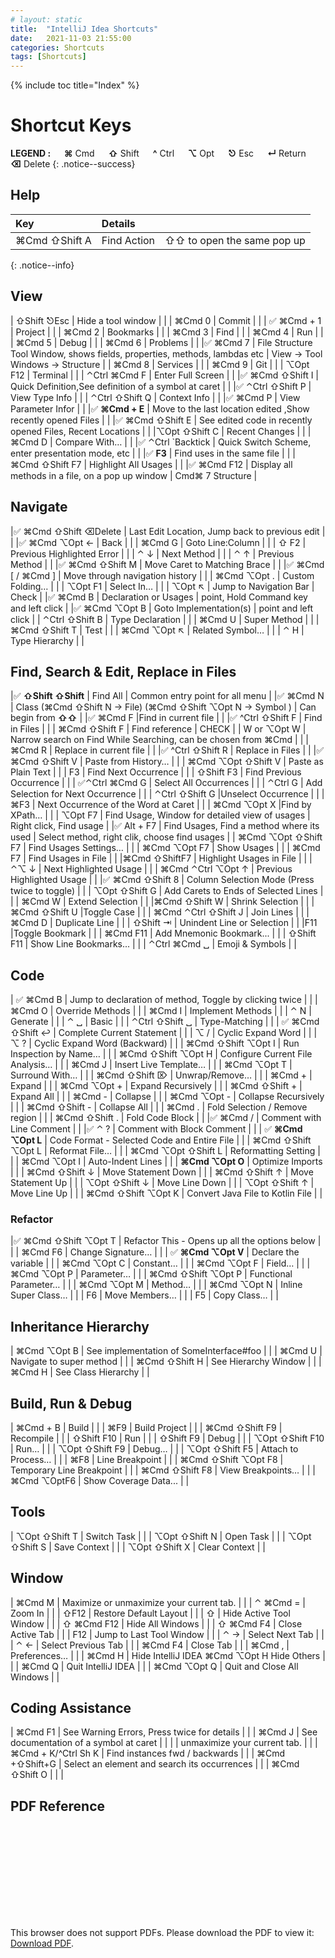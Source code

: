 ```yaml
---
# layout: static
title:  "IntelliJ Idea Shortcuts"
date:   2021-11-03 21:55:00
categories: Shortcuts
tags: [Shortcuts]
---
```


{% include toc title="Index" %}

# Shortcut Keys

**LEGEND :** &emsp; **⌘** Cmd &emsp; **⇧** Shift &emsp; **^** Ctrl  &emsp; **⌥** Opt  &emsp; **⎋** Esc  &emsp; **↵** Return &emsp;  **⌫** Delete 
{: .notice--success}


## Help

| Key                              | Details                                                                     |                                    |
| :---                             | :---                                                                        |:---                                |
| ⌘Cmd ⇧Shift A                    | Find Action                                                                 |⇧⇧ to open the same pop up          |
{: .notice--info}

## View

| ⇧Shift ⎋Esc                         | Hide a tool window                                                          |                                   |
| ⌘Cmd   0                            | Commit                                                                      |                                   |
| ✅ ⌘Cmd  + 1                        | Project                                                                     |                                   |
| ⌘Cmd   2                            | Bookmarks                                                                   |                                   |
| ⌘Cmd   3                            | Find                                                                        |                                   |
| ⌘Cmd   4                            | Run                                                                         |                                   |
| ⌘Cmd   5                            | Debug                                                                       |                                   |
| ⌘Cmd   6                            | Problems                                                                    |                                   |
|✅  ⌘Cmd  7                          | File Structure Tool Window, shows fields, properties, methods, lambdas etc  | View -> Tool Windows -> Structure |
| ⌘Cmd   8                            | Services                                                                    |                                   |
| ⌘Cmd   9                            | Git                                                                         |                                   |
| ⌥Opt F12                            | Terminal                                                                    |                                   |
| ⌃Ctrl ⌘Cmd F                        | Enter Full Screen                                                           |                                   |
|✅ ⌘Cmd ⇧Shift  I                    | Quick Definition,See definition of a symbol at caret                       |                                   |
|✅ ⌃Ctrl ⇧Shift P                    | View Type Info                                                              |                                   |
| ⌃Ctrl ⇧Shift  Q                   | Context Info                                                                |                                   |
|✅ ⌘Cmd P                              | View Parameter Infor                                                        |                                   |
|✅ **⌘Cmd + E**                      |  Move to the last location edited ,Show recently opened Files               |                                   |
|✅ ⌘Cmd ⇧Shift  E                    | See edited code in recently opened Files, Recent Locations                   |                            |
|⌥Opt ⇧Shift  C                    |     Recent Changes                                                       |                                   |
| ⌘Cmd   D                            | Compare With…                                                               |                                   |
|✅ ⌃Ctrl `Backtick                   | Quick Switch Scheme, enter presentation mode, etc                         |                                   |
|✅ **F3**                            | Find uses in the same file                                                |                                   |
| ⌘Cmd ⇧Shift F7                      | Highlight All Usages                                                        |                                   |
|✅  ⌘Cmd  F12                           | Display all methods in a file, on a pop up window                       | Cmd⌘ 7 Structure                     |

## Navigate   

|✅ ⌘Cmd ⇧Shift ⌫Delete                | Last Edit Location, Jump back to previous edit                             |                                   |
|✅ ⌘Cmd ⌥Opt ←                         | Back                                                                        |                                   |
| ⌘Cmd   G                         | Goto Line:Column                                                            |                                   |
| ⇧   F2                           | Previous Highlighted Error                                                  |                                   |
| ⌃ ↓                              | Next Method                                                                 |                                   |
| ⌃ ↑                              | Previous Method                                                             |                                   |
|✅  ⌘Cmd ⇧Shift  M                | Move Caret to Matching Brace                                                |                                   |
|✅  ⌘Cmd [ / ⌘Cmd ]                  | Move through navigation history                                             |                                   |
| ⌘Cmd ⌥Opt .                      | Custom Folding…                                                             |                                   |
| ⌥Opt F1                          | Select In…                                                                  |                                   |
| ⌥Opt ↖                           | Jump to Navigation Bar                                                      |   Check                                |
|✅ ⌘Cmd B                         | Declaration or Usages                                  | point, Hold Command key and left click                  |
|✅  ⌘Cmd ⌥Opt B                   | Goto Implementation(s)                                                           |  point and left click            |
| ⌃Ctrl ⇧Shift B                    | Type Declaration                                                            |                                   |
| ⌘Cmd U                           | Super Method                                                                |                                   |
| ⌘Cmd ⇧Shift  T                   | Test                                                                        |                                   |
| ⌘Cmd ⌥Opt ↖                      | Related Symbol…                                                             |                                   |
| ⌃ H                              | Type Hierarchy                                                              |                                   |

## Find, Search & Edit, Replace in Files

|✅ **⇧Shift ⇧Shift**                | Find All                               | Common entry point for all menu                                 |
|✅ ⌘Cmd N                           | Class (⌘Cmd ⇧Shift N -> File) (⌘Cmd ⇧Shift ⌥Opt N -> Symbol )               | Can begin from  **⇧⇧**            |
|✅ ⌘Cmd F                             |Find in current file                                                       |                                   |
|✅ ^Ctrl ⇧Shift F                   | Find in Files                                                               |                                   |
| ⌘Cmd ⇧Shift F                      | Find reference                                                              |     CHECK                         |
| W or ⌥Opt W                        | Narrow search on Find While Searching, can be chosen from ⌘Cmd             |                                   |
| ⌘Cmd R                            | Replace in current file                                                      |                                   |
|✅ ^Ctrl ⇧Shift R                     | Replace in Files                                                          |                                   |
|✅ ⌘Cmd ⇧Shift V                    | Paste from History…                                                         |                                   |
| ⌘Cmd ⌥Opt ⇧Shift V               | Paste as Plain Text                                                         |                                   |
| F3                               | Find Next Occurrence                                                        |                                   |
| ⇧Shift F3                        | Find Previous Occurrence                                                    |                                   |
| ✅⌃Ctrl ⌘Cmd G                    | Select All Occurrences                                                        |                                   |
| ⌃Ctrl   G                        | Add Selection for Next Occurrence                                           |                                    |
| ⌃Ctrl ⇧Shift G                   |Unselect Occurrence                                                           |                                   |
| ⌘F3                              | Next Occurrence of the Word at Caret                                         |                                   |
| ⌘Cmd ⌥Opt X                        |Find by XPath…                                                                |                                   |
| ⌥Opt F7                          | Find Usage, Window for detailed view of usages                              | Right click, Find usage           |
|✅ Alt + F7                       | Find Usages, Find a method where its used                          | Select method, right clik, choose find usages  |
| ⌘Cmd ⌥Opt ⇧Shift F7               | Find Usages Settings…                                                       |                                   |
| ⌘Cmd ⌥Opt F7                      | Show Usages                                                                 |                                   |
| ⌘Cmd   F7                        | Find Usages in File                                                         |                                   |
|⌘Cmd ⇧ShiftF7                     | Highlight Usages in File                                                   |                                     |
|⌃⌥ ↓                              | Next Highlighted Usage                                                      |                                    |
| ⌘Cmd ⌃Ctrl ⌥Opt ↑                | Previous Highlighted Usage                                                  |                                   |
|✅ ⌘Cmd ⇧Shift 8                   | Column Selection Mode (Press twice to toggle)                            |                                   |
| ⌥Opt ⇧Shift  G                   | Add Carets to Ends of Selected Lines                                        |                                   |
| ⌘Cmd   W                         | Extend Selection                                                            |                                   |
|⌘Cmd ⇧Shift  W                    | Shrink Selection                                                           |                                    |
|⌘Cmd ⇧Shift  U                    |Toggle Case                                                                 |                                   |
| ⌘Cmd  ⌃Ctrl ⇧Shift J             | Join Lines                                                                 |                                   |
| ⌘Cmd   D                         | Duplicate Line                                                              |                                   |
| ⇧Shift ⇥                         | Unindent Line or Selection                                                 |                                         |
|F11                               |Toggle Bookmark                                                              |                                     |
| ⌘Cmd F11                         | Add Mnemonic Bookmark...                                                    |                                   |
| ⇧Shift F11                       | Show Line Bookmarks...                                                      |                                   |
| ⌃Ctrl ⌘Cmd ␣                     | Emoji & Symbols                                                             |                                   |


## Code  

| ✅ ⌘Cmd B                        | Jump to declaration of method, Toggle by clicking twice                     |                                   |
| ⌘Cmd O                           | Override Methods                                                           |                                   |
| ⌘Cmd I                           | Implement Methods                                                         |                                   |
| ⌃ N                              | Generate                                                                   |                                   |
| ⌃ ␣                              | Basic                                                                       |                                   |
| ⌃Ctrl ⇧Shift ␣                   | Type-Matching                                                               |                                   |
| ✅ ⌘Cmd ⇧Shift  ↩                   | Complete Current Statement                                                  |                                   |
| ⌥ /                              | Cyclic Expand Word                                                          |                                   |
| ⌥ ?                              | Cyclic Expand Word (Backward)                                               |                                   |
| ⌘Cmd ⇧Shift ⌥Opt I               | Run Inspection by Name…                                                     |                                   |
| ⌘Cmd ⇧Shift ⌥Opt H               | Configure Current File Analysis…                                            |                                   |
| ⌘Cmd J                           | Insert Live Template…                                                       |                                   |
| ⌘Cmd ⌥Opt T                      | Surround With…                                                              |                                   |
| ⌘Cmd ⇧Shift ⌦                    | Unwrap/Remove…                                                              |                                   |
| ⌘Cmd +                           | Expand                                                                      |                                   |
| ⌘Cmd ⌥Opt +                      | Expand Recursively                                                          |                                   |
| ⌘Cmd ⇧Shift +                    | Expand All                                                                  |                                   |
| ⌘Cmd -                           | Collapse                                                                    |                                   |
| ⌘Cmd ⌥Opt -                      | Collapse Recursively                                                        |                                   |
| ⌘Cmd ⇧Shift -                    | Collapse All                                                                |                                   |
| ⌘Cmd .                           | Fold Selection / Remove region                                              |                                   |
| ⌘Cmd ⇧Shift .                    | Fold Code Block                                                             |                                   |
|✅  ⌘Cmd /                           | Comment with Line Comment                                                   |                                   |
|✅  ⌃ ?                              | Comment with Block Comment                                                  |                                   |
| ✅ **⌘Cmd  ⌥Opt L**                 | Code Format - Selected Code and Entire File                                 |                                   |
| ⌘Cmd ⇧Shift ⌥Opt L               | Reformat File…                                                              |                                   |
| ⌘Cmd  ⌥Opt  ⇧Shift L             | Reformatting Setting                                                        |                                   |
| ⌘Cmd ⌥Opt I                      | Auto-Indent Lines                                                           |                                   |
| **⌘Cmd ⌥Opt O**                  | Optimize Imports                                                            |                                   |
| ⌘Cmd ⇧Shift ↓                    | Move Statement Down                                                         |                                   |
| ⌘Cmd ⇧Shift ↑                    | Move Statement Up                                                           |                                   |
| ⌥Opt ⇧Shift  ↓                   | Move Line Down                                                              |                                   |
| ⌥Opt ⇧Shift  ↑                   | Move Line Up                                                                |                                   |
| ⌘Cmd ⇧Shift ⌥Opt K               | Convert Java File to Kotlin File                                            |                                   |

### Refactor     

|✅  ⌘Cmd ⇧Shift ⌥Opt T             | Refactor This - Opens up all the options below                            |                                   |
| ⌘Cmd F6                          | Change Signature…                                                           |                                   |
| ✅ **⌘Cmd ⌥Opt V**                | Declare the variable                                                           |                                   |
| ⌘Cmd ⌥Opt C                      | Constant…                                                                   |                                   |
| ⌘Cmd ⌥Opt F                      | Field…                                                                      |                                   |
| ⌘Cmd ⌥Opt P                      | Parameter…                                                                  |                                   |
| ⌘Cmd ⇧Shift ⌥Opt P               | Functional Parameter…                                                       |                                   |
| ⌘Cmd ⌥Opt M                      | Method…                                                                     |                                   |
| ⌘Cmd ⌥Opt N                      | Inline Super Class…                                                         |                                   |
| F6                               | Move Members…                                                               |                                   |
| F5                               | Copy Class…                                                                 |                                   |

## Inheritance Hierarchy  

| ⌘Cmd ⌥Opt B                      | See implementation of SomeInterface#foo                                     |                                   |
| ⌘Cmd U                           | Navigate to super method                                                    |                                   |
| ⌘Cmd  ⇧Shift H                   | See Hierarchy Window                                                        |                                   |
| ⌘Cmd H                           | See Class Hierarchy                                                         |                                   |

## Build, Run & Debug  

| ⌘Cmd  + B                        | Build                                                                       |                                   |
| ⌘F9                              | Build Project                                                               |                                   |
| ⌘Cmd ⇧Shift F9                   | Recompile                                                                   |                                   |
| ⇧Shift F10                             | Run                                                     |                                   |
| ⇧Shift F9                              | Debug                                                    |                                   |
| ⌥Opt ⇧Shift F10                  | Run…                                                                        |                                   |
| ⌥Opt ⇧Shift F9                   | Debug…                                                                      |                                   |
| ⌥Opt ⇧Shift F5                   | Attach to Process…                                                          |                                   |
| ⌘F8                              | Line Breakpoint                                                             |                                   |
| ⌘Cmd ⇧Shift ⌥Opt F8              | Temporary Line Breakpoint                                                   |                                   |
| ⌘Cmd ⇧Shift F8                   | View Breakpoints…                                                           |                                   |
| ⌘Cmd ⌥OptF6                      | Show Coverage Data...                                                       |                                   |

## Tools  

| ⌥Opt ⇧Shift  T                   | Switch Task                                                                 |                                   |
| ⌥Opt ⇧Shift  N                   | Open Task                                                                   |                                   |
| ⌥Opt ⇧Shift  S                   | Save Context                                                                |                                   |
| ⌥Opt ⇧Shift  X                   | Clear Context                                                               |                                   |

## Window   

| ⌘Cmd M                           | Maximize or unmaximize your current tab.                                    |                                   |
| ⌃ ⌘Cmd =                            | Zoom In                                                                     |                                   |
| ⇧F12                             | Restore Default Layout                                                      |                                   |
| ⇧                                | Hide Active Tool Window                                                     |                                   |
| ⇧ ⌘Cmd F12                          | Hide All Windows                                                            |                                   |
| ⇧ ⌘Cmd F4                           | Close Active Tab                                                            |                                   |
| F12                              | Jump to Last Tool Window                                                    |                                   |
| ⌃ →                              | Select Next Tab                                                             |                                   |
| ⌃ ←                              | Select Previous Tab                                                         |                                   |
| ⌘Cmd F4                             | Close Tab                                                                   |                                   |
| ⌘Cmd   ,                            | Preferences…                                                                |                                   |
| ⌘Cmd   H                            | Hide IntelliJ IDEA ⌘Cmd ⌥Opt H Hide Others                                  |                                   |
| ⌘Cmd   Q                            | Quit IntelliJ IDEA                                                          |                                   |
| ⌘Cmd ⌥Opt Q                      | Quit and Close All Windows                                                  |                                   |


## Coding Assistance  

| ⌘Cmd F1                          | See Warning Errors, Press twice for details                                 |                                   |
| ⌘Cmd J                           | See documentation of a symbol at caret                                      |                                   |
|                                  | unmaximize your current tab.                                                |                                   |
| ⌘Cmd + K/^Ctrl Sh K              | Find instances fwd / backwards                                              |                                   |
| ⌘Cmd  +⇧Shift+G                  | Select an element and search its occurrences                                |                                   |
| ⌘Cmd  ⇧Shift O                   |                                                                             |                                   |

## PDF Reference

<object data="https://nitinkc.github.io/assets/media/IntelliJ_Idea_shortcuts.pdf" type="application/pdf" width="700px" height="700px">
    <embed src="https://nitinkc.github.io/assets/media/IntelliJ_Idea_shortcuts.pdf">
        <p>This browser does not support PDFs. Please download the PDF to view it: <a href="https://nitinkc.github.io/assets/media/IntelliJ_Idea_shortcuts.pdf">Download PDF</a>.</p>
    </embed>
</object>


<!-- <table>
  <tr>
    <th>Key Combination</th>
    <th>Details</th>
  </tr>
{% for individual_shortcut in site.data.shortcuts %}
  <tr>
    <td> {{ individual_shortcut.keys }} </td>
    <td> {{ individual_shortcut.shortcut }} </td>
  </tr>
{% endfor %}

</table> -->

<!-- <ul>
{% for shortcut in site.data.shortcuts %}
  <li>
      {{ shortcut.keys }}
      {{ shortcut.shortcut }}
  </li>
{% endfor %}
</ul> -->